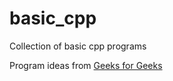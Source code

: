 # basic_cpp
Collection of basic cpp programs

Program ideas from [Geeks for Geeks](https://www.geeksforgeeks.org/cpp-programming-examples/)
